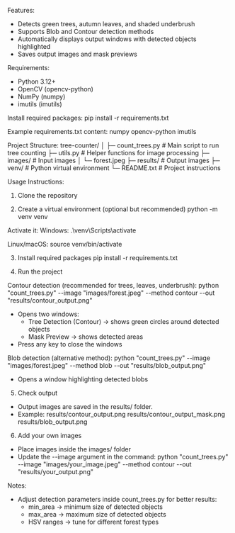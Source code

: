 Features:
- Detects green trees, autumn leaves, and shaded underbrush
- Supports Blob and Contour detection methods
- Automatically displays output windows with detected objects highlighted
- Saves output images and mask previews

Requirements:
- Python 3.12+
- OpenCV (opencv-python)
- NumPy (numpy)
- imutils (imutils)

Install required packages:
pip install -r requirements.txt

Example requirements.txt content:
numpy
opencv-python
imutils

Project Structure:
tree-counter/
│
├─ count_trees.py         # Main script to run tree counting
├─ utils.py               # Helper functions for image processing
├─ images/                # Input images
│   └─ forest.jpeg
├─ results/               # Output images
├─ venv/                  # Python virtual environment
└─ README.txt             # Project instructions

Usage Instructions:

1. Clone the repository

2. Create a virtual environment (optional but recommended)
python -m venv venv

Activate it:
Windows:
.\venv\Scripts\activate

Linux/macOS:
source venv/bin/activate

3. Install required packages
pip install -r requirements.txt

4. Run the project

Contour detection (recommended for trees, leaves, underbrush):
python "count_trees.py" --image "images/forest.jpeg" --method contour --out "results/contour_output.png"
- Opens two windows:
  - Tree Detection (Contour) → shows green circles around detected objects
  - Mask Preview → shows detected areas
- Press any key to close the windows

Blob detection (alternative method):
python "count_trees.py" --image "images/forest.jpeg" --method blob --out "results/blob_output.png"
- Opens a window highlighting detected blobs

5. Check output
- Output images are saved in the results/ folder.
- Example:
results/contour_output.png
results/contour_output_mask.png
results/blob_output.png

6. Add your own images
- Place images inside the images/ folder
- Update the --image argument in the command:
python "count_trees.py" --image "images/your_image.jpeg" --method contour --out "results/your_output.png"

Notes:
- Adjust detection parameters inside count_trees.py for better results:
  - min_area → minimum size of detected objects
  - max_area → maximum size of detected objects
  - HSV ranges → tune for different forest types
